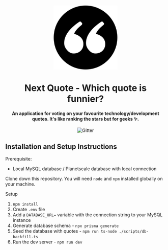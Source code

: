 <h1 align="center">
  <br>
  <a href="https://next-quote.vercel.app"><img src="/public/next-quote.png" alt="Next Quote" width="200"></a>
  <br>
  <br>
  Next Quote - Which quote is funnier?
  <br>
</h1>

<h4 align="center">An application for voting on your favourite technology/development quotes. It's like ranking the stars but for geeks ✨.</h4>

<p align="center">
      <img src="https://vercelbadge.vercel.app/api/royappeldoorn/next-quote"
         alt="Gitter">
</p>

## Installation and Setup Instructions

Prerequisite:

- Local MySQL database / Planetscale database with local connection

Clone down this repository. You will need `node` and `npm` installed globally on your machine. 

Setup

1. `npm install`
2. Create `.env` file
3. Add a `DATABASE_URL=` variable with the connection string to your MySQL instance
4. Generate database schema - `npx prisma generate`
5. Seed the database with quotes - `npm run ts-node ./scripts/db-backfill.ts`
6. Run the dev server - `npm run dev`
